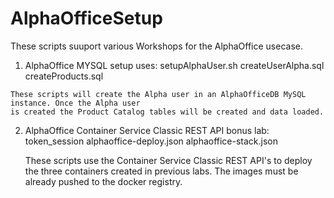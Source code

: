 # AlphaOfficeSetup

These scripts suuport various Workshops for the AlphaOffice usecase.
  
  1) AlphaOffice MYSQL setup uses:
     setupAlphaUser.sh
     createUserAlpha.sql
     createProducts.sql
  
    These scripts will create the Alpha user in an AlphaOfficeDB MySQL instance. Once the Alpha user
    is created the Product Catalog tables will be created and data loaded.
  
  2) AlphaOffice Container Service Classic REST API bonus lab:
     token_session
     alphaoffice-deploy.json
     alphaoffice-stack.json
     
     These scripts use the Container Service Classic REST API's to deploy the three containers
     created in previous labs. The images must be already pushed to the docker registry.
  

